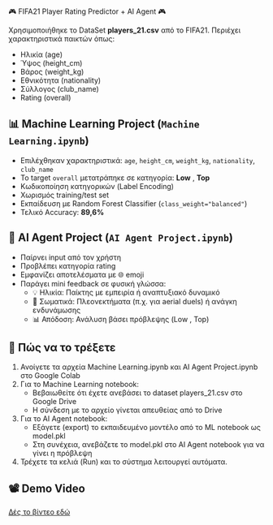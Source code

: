 🎮 FIFA21 Player Rating Predictor + AI Agent 🎮

Χρησιμοποιήθηκε το DataSet **players_21.csv** από το FIFA21. Περιέχει χαρακτηριστικά παικτών όπως:

- Ηλικία (age)
- Ύψος (height_cm)
- Βάρος (weight_kg)
- Εθνικότητα (nationality)
- Σύλλογος (club_name)
- Rating (overall)

## 📊 Machine Learning Project (`Machine Learning.ipynb`)

- Επιλέχθηκαν χαρακτηριστικά: `age`, `height_cm`, `weight_kg`, `nationality`, `club_name`
- Το target `overall` μετατράπηκε σε κατηγορία: **Low** , **Top**
- Κωδικοποίηση κατηγορικών (Label Encoding)
- Χωρισμός training/test set
- Εκπαίδευση με Random Forest Classifier (`class_weight="balanced"`)
- Τελικό Accuracy: **89,6%**

## 🤖 AI Agent Project (`AI Agent Project.ipynb`)

- Παίρνει input από τον χρήστη
- Προβλέπει κατηγορία rating
- Εμφανίζει αποτελέσματα με 🌐 emoji
- Παράγει mini feedback σε φυσική γλώσσα:
  - 💡 Ηλικία: Παίκτης με εμπειρία ή αναπτυξιακό δυναμικό
  - 📏 Σωματικά: Πλεονεκτήματα (π.χ. για aerial duels) ή ανάγκη ενδυνάμωσης
  - 📊 Απόδοση: Ανάλυση βάσει πρόβλεψης (Low , Top)

## 🔮 Πώς να το τρέξετε

1. Ανοίγετε τα αρχεία Machine Learning.ipynb και AI Agent Project.ipynb στο Google Colab
2. Για το Machine Learning notebook:
   - Βεβαιωθείτε ότι έχετε ανεβάσει το dataset players_21.csv στο Google Drive
   - Η σύνδεση με το αρχείο γίνεται απευθείας από το Drive
3. Για το AI Agent notebook:
   - Εξάγετε (export) το εκπαιδευμένο μοντέλο από το ML notebook ως model.pkl
   - Στη συνέχεια, ανεβάζετε το model.pkl στο AI Agent notebook για να γίνει η πρόβλεψη
4. Τρέχετε τα κελιά (Run) και το σύστημα λειτουργεί αυτόματα.

## 📽  Demo Video

[Δές το βίντεο εδώ](https://youtu.be/7OeAJuN8Y8I)
